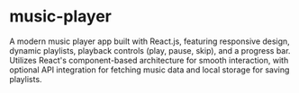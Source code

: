 # music-player
A modern music player app built with React.js, featuring responsive design, dynamic playlists, playback controls (play, pause, skip), and a progress bar. Utilizes React's component-based architecture for smooth interaction, with optional API integration for fetching music data and local storage for saving playlists.
